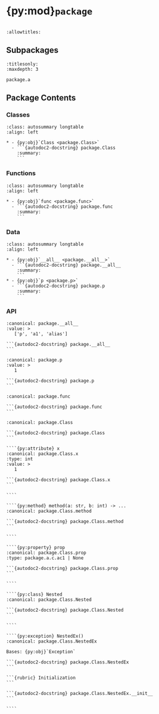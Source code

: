 # {py:mod}`package`

```{py:module} package
```

```{autodoc2-docstring} package
:allowtitles:
```

## Subpackages

```{toctree}
:titlesonly:
:maxdepth: 3

package.a
```

## Package Contents

### Classes

````{list-table}
:class: autosummary longtable
:align: left

* - {py:obj}`Class <package.Class>`
  - ```{autodoc2-docstring} package.Class
    :summary:
    ```
````

### Functions

````{list-table}
:class: autosummary longtable
:align: left

* - {py:obj}`func <package.func>`
  - ```{autodoc2-docstring} package.func
    :summary:
    ```
````

### Data

````{list-table}
:class: autosummary longtable
:align: left

* - {py:obj}`__all__ <package.__all__>`
  - ```{autodoc2-docstring} package.__all__
    :summary:
    ```
* - {py:obj}`p <package.p>`
  - ```{autodoc2-docstring} package.p
    :summary:
    ```
````

### API

````{py:data} __all__
:canonical: package.__all__
:value: >
   ['p', 'a1', 'alias']

```{autodoc2-docstring} package.__all__
```

````

````{py:data} p
:canonical: package.p
:value: >
   1

```{autodoc2-docstring} package.p
```

````

````{py:function} func(a: str, b: int) -> package.a.c.ac1
:canonical: package.func

```{autodoc2-docstring} package.func
```
````

`````{py:class} Class
:canonical: package.Class

```{autodoc2-docstring} package.Class
```

````{py:attribute} x
:canonical: package.Class.x
:type: int
:value: >
   1

```{autodoc2-docstring} package.Class.x
```

````

````{py:method} method(a: str, b: int) -> ...
:canonical: package.Class.method

```{autodoc2-docstring} package.Class.method
```

````

````{py:property} prop
:canonical: package.Class.prop
:type: package.a.c.ac1 | None

```{autodoc2-docstring} package.Class.prop
```

````

````{py:class} Nested
:canonical: package.Class.Nested

```{autodoc2-docstring} package.Class.Nested
```

````

````{py:exception} NestedEx()
:canonical: package.Class.NestedEx

Bases: {py:obj}`Exception`

```{autodoc2-docstring} package.Class.NestedEx
```

```{rubric} Initialization
```

```{autodoc2-docstring} package.Class.NestedEx.__init__
```

````

`````
